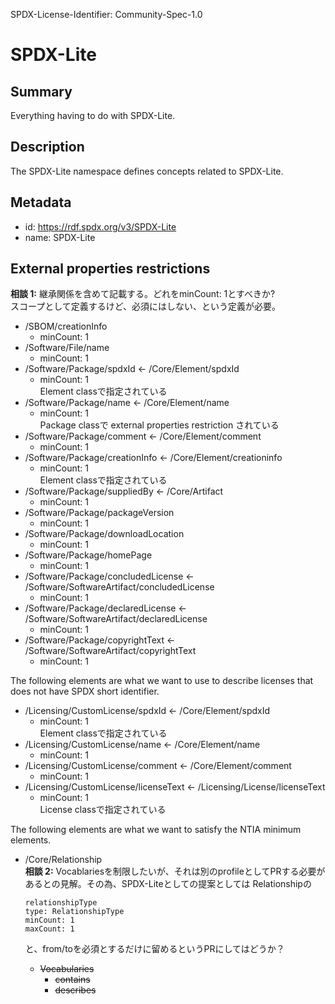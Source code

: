 SPDX-License-Identifier: Community-Spec-1.0

# SPDX-Lite

## Summary

Everything having to do with SPDX-Lite.

## Description

The SPDX-Lite namespace defines concepts related to SPDX-Lite.

## Metadata

- id: https://rdf.spdx.org/v3/SPDX-Lite
- name: SPDX-Lite

## External properties restrictions  

**相談 1:** 
継承関係を含めて記載する。どれをminCount: 1とすべきか?  
スコープとして定義するけど、必須にはしない、という定義が必要。  

- /SBOM/creationInfo  
  * minCount: 1  
- /Software/File/name  
  * minCount: 1  
- /Software/Package/spdxId <- /Core/Element/spdxId  
  * minCount: 1  
    Element classで指定されている  
- /Software/Package/name <- /Core/Element/name  
  * minCount: 1  
    Package classで external properties restriction されている
- /Software/Package/comment <- /Core/Element/comment  
  * minCount: 1  
- /Software/Package/creationInfo <- /Core/Element/creationinfo  
  * minCount: 1  
    Element classで指定されている  
- /Software/Package/suppliedBy <- /Core/Artifact  
  * minCount: 1  
- /Software/Package/packageVersion  
  * minCount: 1  
- /Software/Package/downloadLocation  
  * minCount: 1  
- /Software/Package/homePage  
  * minCount: 1  
- /Software/Package/concludedLicense <- /Software/SoftwareArtifact/concludedLicense  
  * minCount: 1  
- /Software/Package/declaredLicense <- /Software/SoftwareArtifact/declaredLicense  
  * minCount: 1  
- /Software/Package/copyrightText <- /Software/SoftwareArtifact/copyrightText  
  * minCount: 1  

The following elements are what we want to use to describe licenses that does not have SPDX short identifier.  

- /Licensing/CustomLicense/spdxId <- /Core/Element/spdxId  
  * minCount: 1  
    Element classで指定されている  
- /Licensing/CustomLicense/name  <- /Core/Element/name  
  * minCount: 1  
- /Licensing/CustomLicense/comment  <- /Core/Element/comment  
  * minCount: 1  
- /Licensing/CustomLicense/licenseText <- /Licensing/License/licenseText  
  * minCount: 1  
    License classで指定されている  
  
The following elements are what we want to satisfy the NTIA minimum elements.  

- /Core/Relationship  
**相談 2:** 
  Vocablariesを制限したいが、それは別のprofileとしてPRする必要があるとの見解。その為、SPDX-Liteとしての提案としては Relationshipの
  ```  
  relationshipType
  type: RelationshipType
  minCount: 1
  maxCount: 1  
  ```  
  と、from/toを必須とするだけに留めるというPRにしてはどうか？
  <s>
  - Vocabularies  
    - contains  
    - describes  
  </s>